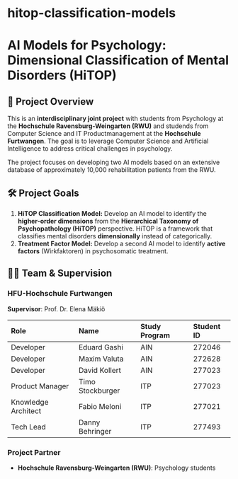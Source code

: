 # hitop-classification-models
# AI Models for Psychology: Dimensional Classification of Mental Disorders (HiTOP)

## 🎯 Project Overview

This is an **interdisciplinary joint project** with students from Psychology at the **Hochschule Ravensburg-Weingarten (RWU)** and studends from Computer Science and IT Productmanagement at the **Hochschule Furtwangen**. The goal is to leverage Computer Science and Artificial Intelligence to address critical challenges in psychology.

The project focuses on developing two AI models based on an extensive database of approximately 10,000 rehabilitation patients from the RWU.


## 🛠️ Project Goals

1.  **HiTOP Classification Model:** Develop an AI model to identify the **higher-order dimensions** from the **Hierarchical Taxonomy of Psychopathology (HiTOP)** perspective. HiTOP is a framework that classifies mental disorders **dimensionally** instead of categorically.
2.  **Treatment Factor Model:** Develop a second AI model to identify **active factors** (Wirkfaktoren) in psychosomatic treatment.



## 👩‍💻 Team & Supervision

### HFU-Hochschule Furtwangen

**Supervisor**: Prof. Dr. Elena Mäkiö

Role | Name | Study Program | Student ID |
| :--- | :--- | :--- | :--- |
| Developer | Eduard Gashi | AIN | 272046 |
| Developer | Maxim Valuta | AIN | 272628 |
| Developer | David Kollert | AIN | 277023 |
| Product Manager | Timo Stockburger | ITP | 277023 |
| Knowledge Architect | Fabio Meloni | ITP | 277021 |
| Tech Lead | Danny Behringer | ITP | 277493 |



### Project Partner

* **Hochschule Ravensburg-Weingarten (RWU)**: Psychology students

